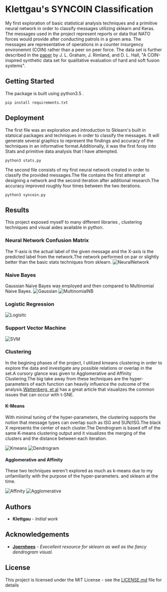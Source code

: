 # Klettgau's SYNCOIN Classification

My first exploration of basic statistical analysis techniques and a primitive neural network in order to classify messages utilizing sklearn and Keras.
The messages used in the project represent reports or data that NATO forces would provide after conducting patrols in a given area. The messages are representative
of operations in a counter insurgency environemnt (COIN) rather than a peer on peer force. The data set  is further described in the [paper]
by  J. L. Graham, J. Rimland, and D. L. Hall, "A COIN-inspired synthetic data set for qualitative evaluation of hard and soft fusion systems".


[paper]:http://fusion.isif.org/proceedings/Fusion_2011/data/papers/132.pdf?

## Getting Started
The package is built using python3.5 .
```
pip install requirements.txt  
```

[//]: # (### A valid markdown comment but it appears to be only one line)

## Deployment
The first file was an exploration and introduction to Sklearn's built in statsical packages and techniques in order to  classify the messages.
It will generate several graphics to represent the findings and accuracy of the techniques in an informative format.Additionally, it was the first
foray into Stats and primitive data analysis that I have attempted.
```
python3 stats.py
```
The second file consists of my first  neural network created in order to classify the provided messages.The file contains the first attempt
at designing a network and the second iteration after additional research.The accuracy improved roughly four times between the two iterations.

```
python3 syncoin.py
```
## Results
This project exposed myself to many different libraries , clustering techniques and  visual aides available in python.

### Neural Network Confusion Matrix
 The Y-axis is the actual label of the given message and the X-axis is the predicted label from the network.The network performed on par or
 slightly better than the basic stats techniques from sklearn.
![NeuralNetwork](images/final007.png)

### Naive Bayes
Gaussian Naive Bayes was employed and then compared to Multinomial Naive Bayes.
![Gaussian](images/final008.png)
![MultinomialNB](images/final009.png)
### Logistic Regression
![Logisitc](images/final006.png)
### Support Vector Machine
![SVM](images/final005.png)
### Clustering
In the begining phases of the project, I utilized kmeans clustering in order to explore the data and investigate
any possible relations or overlap in the set.A cursory glance was given to Agglomerative and Affinity Clustering.The big take away
from these techniques are the hyper-parameters of each function can heavily influence the outcome of the analysis.[Wattenberg, et al] has a great
article that visualizes the common issues that can occur with t-SNE.

[Wattenberg, et al]:https://distill.pub/2016/misread-tsne/
#### K-Means
With minimal tuning of the hyper-parameters, the clustering supports the notion that  message types can overlap such as ISG and SUN/ISG.The black X
represents the center of each cluster.The Dendrogram is based off of the same K-means clustering output and it visualizes the merging of the clusters
and the distance between each iteration.

![Kmeans](images/final001.png)
![Dendrogram](images/final002.png)

#### Agglomerative and Affinity
These two techniques weren't explored as much as k-means due to my unfamiliarity with the purpose of  the hyper-parameters.
and sklearn at the time.

![Affinity](images/final004.png)
![Agglomerative](images/final003.png)
## Authors

* **Klettgau** - *Initial work*

## Acknowledgements
* **[Joernhees]** - *Execellent resource for sklearn as well as the fancy dendrogram visual.*

[Joernhees]:https://joernhees.de/blog/2015/08/26/scipy-hierarchical-clustering-and-dendrogram-tutorial/
## License

This project is licensed under the MIT License - see the [LICENSE.md](LICENSE.md) file for details

[//]: # (## Acknowledgments)



